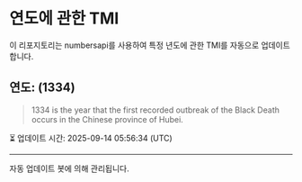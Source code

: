 
# 연도에 관한 TMI

이 리포지토리는 numbersapi를 사용하여 특정 년도에 관한 TMI를 자동으로 업데이트합니다.

## 연도: (1334)
> 1334 is the year that the first recorded outbreak of the Black Death occurs in the Chinese province of Hubei.

⏳ 업데이트 시간: 2025-09-14 05:56:34 (UTC)

---
자동 업데이트 봇에 의해 관리됩니다.
